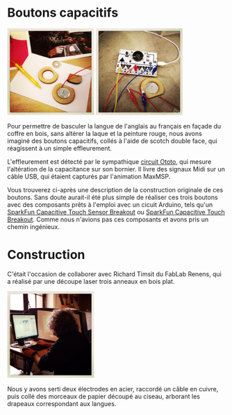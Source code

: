 # Boutons capacitifs

<img src="IMG_6032.JPG" height="200" width="200" title=""/>
<img src="IMG_6086.JPG" height="200" width="200" title=""/>

Pour permettre de basculer la langue de l'anglais au français en façade du coffre en bois,
sans altérer la laque et la peinture rouge, nous avons imaginé des boutons capacitifs,
collés à l'aide de scotch double face, qui réagissent à un simple effleurement.

L'effleurement est détecté par le sympathique [circuit Ototo](http://www.ototo.fm/products),
qui mesure l'altération de la capacitance sur son bornier. Il livre des signaux Midi sur un
câble USB, qui étaient capturés par l'animation MaxMSP.

Vous trouverez ci-après une description de la construction originale de ces boutons.
Sans doute aurait-il été plus simple de réaliser ces trois boutons avec des composants
prêts à l'emploi avec un cicuit Arduino, tels qu'un [SparkFun Capacitive Touch Sensor Breakout](https://www.sparkfun.com/products/9695)
ou [SparkFun Capacitive Touch Breakout](https://www.sparkfun.com/products/12041).
Comme nous n'avions pas ces composants et avons pris un chemin ingénieux. 

# Construction 

C'était l'occasion de collaborer avec Richard Timsit du FabLab Renens, qui a réalisé
par une découpe laser trois anneaux en bois plat.

<img src="IMG_6024.JPG" height="200" width="200" title=""/>

Nous y avons serti deux électrodes en acier, raccordé un câble en cuivre, puis collé
des morceaux de papier découpé au ciseau, arborant les drapeaux correspondant aux
langues.
